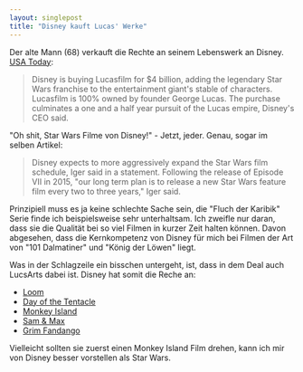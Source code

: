```yaml
---
layout: singlepost
title: "Disney kauft Lucas' Werke"
---
```


Der alte Mann (68) verkauft die Rechte an seinem Lebenswerk an Disney. [USA Today](http://www.usatoday.com/story/money/business/2012/10/30/disney-star-wars-lucasfilm/1669739/):

> Disney is buying Lucasfilm for $4 billion, adding the legendary Star Wars franchise to the entertainment giant's stable of characters. Lucasfilm is 100% owned by founder George Lucas. The purchase culminates a one and a half year pursuit of the Lucas empire, Disney's CEO said.

"Oh shit, Star Wars Filme von Disney!" - Jetzt, jeder. Genau, sogar im selben Artikel:

> Disney expects to more aggressively expand the Star Wars film schedule, Iger said in a statement. Following the release of Episode VII in 2015, "our long term plan is to release a new Star Wars feature film every two to three years," Iger said.

Prinzipiell muss es ja keine schlechte Sache sein, die "Fluch der Karibik" Serie finde ich beispielsweise sehr unterhaltsam. Ich zweifle nur daran, dass sie die Qualität bei so viel Filmen in kurzer Zeit halten können. Davon abgesehen, dass die Kernkompetenz von Disney für mich bei Filmen der Art von "101 Dalmatiner" und "König der Löwen" liegt.

Was in der Schlagzeile ein bisschen untergeht, ist, dass in dem Deal auch LucsArts dabei ist. Disney hat somit die Reche an:

* [Loom](http://theodor.lauppert.ws/games/s/screen1/loom.png)
* [Day of the Tentacle](http://www.emuparadise.me/fup/up/95794-Day_Of_The_Tentacle_(CD_Dos)-3.jpg)
* [Monkey Island](http://www.marcopennacchiotti.com/tsomi/tsomi1.png)
* [Sam & Max](http://pcmedia.gamespy.com/pc/image/article/103/1030011/gamespys-25-favorite-pc-games-of-the-90s-20091006111954964.jpg)
* [Grim Fandango](http://www.xblafans.com/wp-content/uploads//2011/08/Grim-Fandango1.jpg)

Vielleicht sollten sie zuerst einen Monkey Island Film drehen, kann ich mir von Disney besser vorstellen als Star Wars.